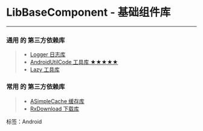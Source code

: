 # LibBaseComponent - 基础组件库

---
### **通用** 的 第三方依赖库

> - [Logger 日志库](https://github.com/orhanobut/logger)
> - [AndroidUtilCode 工具库 ★★★★★](https://github.com/Blankj/AndroidUtilCode)
> - [Lazy 工具库](https://github.com/l123456789jy/Lazy)

### **常用** 的 第三方依赖库

> - [ASimpleCache 缓存库](https://github.com/yangfuhai/ASimpleCache)
> - [RxDownload 下载库](https://github.com/ssseasonnn/RxDownload)

标签：Android